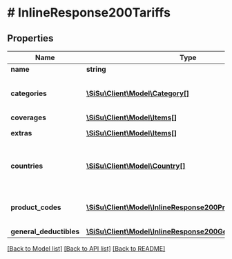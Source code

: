 # # InlineResponse200Tariffs

## Properties

Name | Type | Description | Notes
------------ | ------------- | ------------- | -------------
**name** | **string** |  | [optional] 
**categories** | [**\SiSu\Client\Model\Category[]**](Category.md) | category of the products covered | [optional] 
**coverages** | [**\SiSu\Client\Model\Items[]**](Items.md) |  | [optional] 
**extras** | [**\SiSu\Client\Model\Items[]**](Items.md) | Additional coverages | [optional] 
**countries** | [**\SiSu\Client\Model\Country[]**](Country.md) | countries where the product&#39;s tariff is applicable | [optional] 
**product_codes** | [**\SiSu\Client\Model\InlineResponse200ProductCodes[]**](InlineResponse200ProductCodes.md) | set of product codes for the product | [optional] 
**general_deductibles** | [**\SiSu\Client\Model\InlineResponse200GeneralDeductibles[]**](InlineResponse200GeneralDeductibles.md) |  | [optional] 

[[Back to Model list]](../../README.md#documentation-for-models) [[Back to API list]](../../README.md#documentation-for-api-endpoints) [[Back to README]](../../README.md)


